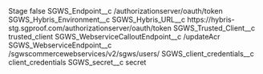 <?xml version="1.0" encoding="UTF-8"?>
<CustomMetadata xmlns="http://soap.sforce.com/2006/04/metadata" xmlns:xsi="http://www.w3.org/2001/XMLSchema-instance" xmlns:xsd="http://www.w3.org/2001/XMLSchema">
    <label>Stage</label>
    <protected>false</protected>
    <values>
        <field>SGWS_Endpoint__c</field>
        <value xsi:type="xsd:string">/authorizationserver/oauth/token</value>
    </values>
    <values>
        <field>SGWS_Hybris_Environment__c</field>
        <value xsi:nil="true"/>
    </values>
    <values>
        <field>SGWS_Hybris_URL__c</field>
        <value xsi:type="xsd:string">https://hybris-stg.sgproof.com/authorizationserver/oauth/token</value>
    </values>
    <values>
        <field>SGWS_Trusted_Client__c</field>
        <value xsi:type="xsd:string">trusted_client</value>
    </values>
    <values>
        <field>SGWS_WebserviceCalloutEndpoint__c</field>
        <value xsi:type="xsd:string">/updateAcr</value>
    </values>
    <values>
        <field>SGWS_WebserviceEndpoint__c</field>
        <value xsi:type="xsd:string">/sgwscommercewebservices/v2/sgws/users/</value>
    </values>
    <values>
        <field>SGWS_client_credentials__c</field>
        <value xsi:type="xsd:string">client_credentials</value>
    </values>
    <values>
        <field>SGWS_secret__c</field>
        <value xsi:type="xsd:string">secret</value>
    </values>
</CustomMetadata>
